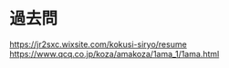# 過去問

https://jr2sxc.wixsite.com/kokusi-siryo/resume
https://www.qcq.co.jp/koza/amakoza/1ama_1/1ama.html
